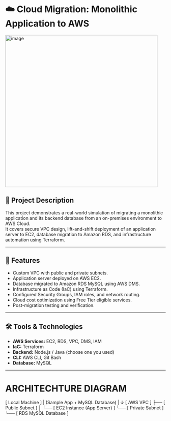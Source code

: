 # ☁️ Cloud Migration: Monolithic Application to AWS


<img width="478" alt="image" src="https://github.com/user-attachments/assets/8b5c8a87-06c1-4fb1-a340-d0dd0b3983c7" />


## 📜 Project Description
This project demonstrates a real-world simulation of migrating a monolithic application and its backend database from an on-premises environment to AWS Cloud.  
It covers secure VPC design, lift-and-shift deployment of an application server to EC2, database migration to Amazon RDS, and infrastructure automation using Terraform.

---

## 🚀 Features
- Custom VPC with public and private subnets.
- Application server deployed on AWS EC2.
- Database migrated to Amazon RDS MySQL using AWS DMS.
- Infrastructure as Code (IaC) using Terraform.
- Configured Security Groups, IAM roles, and network routing.
- Cloud cost optimization using Free Tier eligible services.
- Post-migration testing and verification.

---

## 🛠️ Tools & Technologies
- **AWS Services:** EC2, RDS, VPC, DMS, IAM
- **IaC:** Terraform
- **Backend:** Node.js / Java (choose one you used)
- **CLI:** AWS CLI, Git Bash
- **Database:** MySQL

---

ARCHITECHTURE DIAGRAM 
==============================

[ Local Machine ]
      |
(Sample App + MySQL Database)
      |
      ↓
[ AWS VPC ]
 ├── [ Public Subnet ]
 │    └── [ EC2 Instance (App Server) ]
 └── [ Private Subnet ]
      └── [ RDS MySQL Database ]


